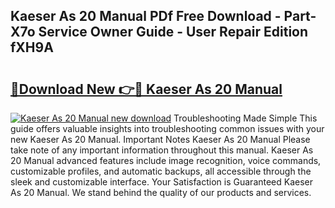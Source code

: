 ## Kaeser As 20 Manual PDf Free Download - Part-X7o Service Owner Guide - User Repair Edition fXH9A

# <h2><a href="http://bc46797.oget.top/?id=Kaeser+As+20+Manual">🔗Download New 👉🔴 Kaeser As 20 Manual</a></h2>

[![Kaeser As 20 Manual new download](https://i.imgur.com/5g1atiW.png)](http://bc46797.oget.top/?id=Kaeser+As+20+Manual)
Troubleshooting Made Simple This guide offers valuable insights into troubleshooting common issues with your new Kaeser As 20 Manual. Important Notes Kaeser As 20 Manual Please take note of any important information throughout this manual. Kaeser As 20 Manual advanced features include image recognition, voice commands, customizable profiles, and automatic backups, all accessible through the sleek and customizable interface. Your Satisfaction is Guaranteed Kaeser As 20 Manual. We stand behind the quality of our products and services.
